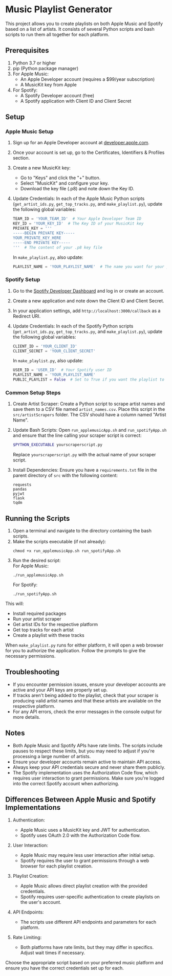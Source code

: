 # Music Playlist Generator

This project allows you to create playlists on both Apple Music and Spotify based on a list of artists. It consists of several Python scripts and bash scripts to run them all together for each platform.

## Prerequisites

1. Python 3.7 or higher
2. pip (Python package manager)
3. For Apple Music:
   - An Apple Developer account (requires a $99/year subscription)
   - A MusicKit key from Apple
4. For Spotify:
   - A Spotify Developer account (free)
   - A Spotify application with Client ID and Client Secret

## Setup

### Apple Music Setup

1. Sign up for an Apple Developer account at [developer.apple.com](https://developer.apple.com).
2. Once your account is set up, go to the Certificates, Identifiers & Profiles section.
3. Create a new MusicKit key:
   - Go to "Keys" and click the "+" button.
   - Select "MusicKit" and configure your key.
   - Download the key file (.p8) and note down the Key ID.

4. Update Credentials:
   In each of the Apple Music Python scripts (`get_artist_ids.py`, `get_top_tracks.py`, and `make_playlist.py`), update the following global variables:

   ```python
   TEAM_ID = 'YOUR_TEAM_ID'  # Your Apple Developer Team ID
   KEY_ID = 'YOUR_KEY_ID'  # The Key ID of your MusicKit key
   PRIVATE_KEY = '''
   -----BEGIN PRIVATE KEY-----
   YOUR_PRIVATE_KEY_HERE
   -----END PRIVATE KEY-----
   '''  # The content of your .p8 key file
   ```

   In `make_playlist.py`, also update:

   ```python
   PLAYLIST_NAME = 'YOUR_PLAYLIST_NAME'  # The name you want for your playlist
   ```

### Spotify Setup

1. Go to the [Spotify Developer Dashboard](https://developer.spotify.com/dashboard/) and log in or create an account.
2. Create a new application and note down the Client ID and Client Secret.
3. In your application settings, add `http://localhost:3000/callback` as a Redirect URI.
4. Update Credentials:
   In each of the Spotify Python scripts (`get_artist_ids.py`, `get_top_tracks.py`, and `make_playlist.py`), update the following global variables:

   ```python
   CLIENT_ID = 'YOUR_CLIENT_ID'
   CLIENT_SECRET = 'YOUR_CLIENT_SECRET'
   ```

   In `make_playlist.py`, also update:

   ```python
   USER_ID = 'USER_ID'  # Your Spotify user ID
   PLAYLIST_NAME = 'YOUR_PLAYLIST_NAME'
   PUBLIC_PLAYLIST = False  # Set to True if you want the playlist to be public
   ```

### Common Setup Steps

1. Create Artist Scraper:
   Create a Python script to scrape artist names and save them to a CSV file named `artist_names.csv`. Place this script in the `src/artistScrapers` folder. The CSV should have a column named "Artist Name".

2. Update Bash Scripts:
   Open `run_applemusicApp.sh` and `run_spotifyApp.sh` and ensure that the line calling your scraper script is correct:

   ```bash
   $PYTHON_EXECUTABLE yourscraperscript.py
   ```

   Replace `yourscraperscript.py` with the actual name of your scraper script.

3. Install Dependencies:
   Ensure you have a `requirements.txt` file in the parent directory of `src` with the following content:

   ```
   requests
   pandas
   pyjwt
   flask
   tqdm
   ```

## Running the Scripts

1. Open a terminal and navigate to the directory containing the bash scripts.
2. Make the scripts executable (if not already):
   ```
   chmod +x run_applemusicApp.sh run_spotifyApp.sh
   ```
3. Run the desired script:\
   For Apple Music:
   ```
   ./run_applemusicApp.sh
   ```
   For Spotify:
   ```
   ./run_spotifyApp.sh
   ```

This will:
- Install required packages
- Run your artist scraper
- Get artist IDs for the respective platform
- Get top tracks for each artist
- Create a playlist with these tracks

When `make_playlist.py` runs for either platform, it will open a web browser for you to authorize the application. Follow the prompts to give the necessary permissions.

## Troubleshooting

- If you encounter permission issues, ensure your developer accounts are active and your API keys are properly set up.
- If tracks aren't being added to the playlist, check that your scraper is producing valid artist names and that these artists are available on the respective platform.
- For any API errors, check the error messages in the console output for more details.

## Notes

- Both Apple Music and Spotify APIs have rate limits. The scripts include pauses to respect these limits, but you may need to adjust if you're processing a large number of artists.
- Ensure your developer accounts remain active to maintain API access.
- Always keep your API credentials secure and never share them publicly.
- The Spotify implementation uses the Authorization Code flow, which requires user interaction to grant permissions. Make sure you're logged into the correct Spotify account when authorizing.

## Differences Between Apple Music and Spotify Implementations

1. Authentication:
   - Apple Music uses a MusicKit key and JWT for authentication.
   - Spotify uses OAuth 2.0 with the Authorization Code flow.

2. User Interaction:
   - Apple Music may require less user interaction after initial setup.
   - Spotify requires the user to grant permissions through a web browser for each playlist creation.

3. Playlist Creation:
   - Apple Music allows direct playlist creation with the provided credentials.
   - Spotify requires user-specific authentication to create playlists on the user's account.

4. API Endpoints:
   - The scripts use different API endpoints and parameters for each platform.

5. Rate Limiting:
   - Both platforms have rate limits, but they may differ in specifics. Adjust wait times if necessary.

Choose the appropriate script based on your preferred music platform and ensure you have the correct credentials set up for each.